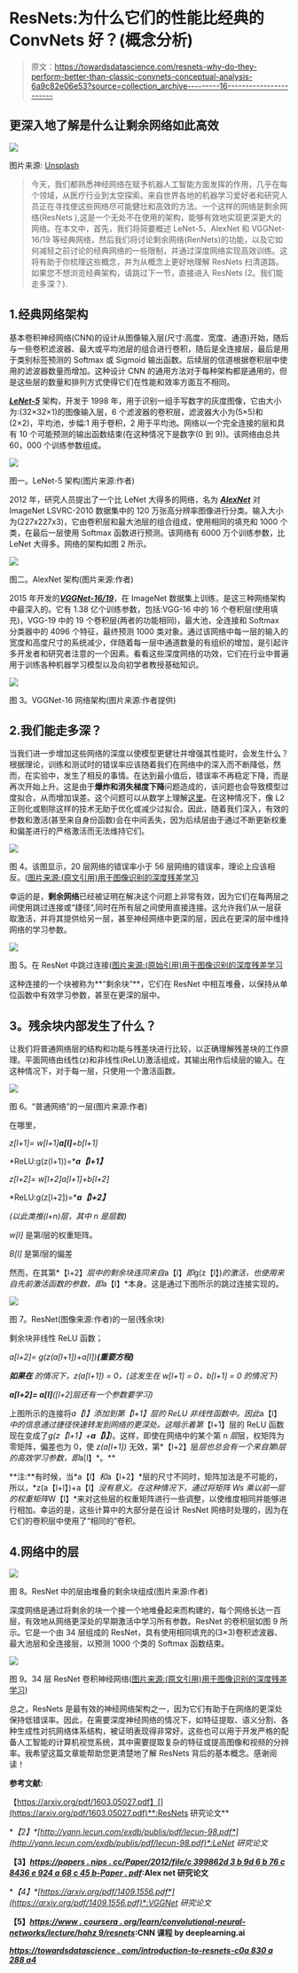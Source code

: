 # ResNets:为什么它们的性能比经典的 ConvNets 好？(概念分析)

> 原文：<https://towardsdatascience.com/resnets-why-do-they-perform-better-than-classic-convnets-conceptual-analysis-6a9c82e06e53?source=collection_archive---------16----------------------->

## 更深入地了解是什么让剩余网络如此高效

![](img/6cdbf720a2276bf3e9be856973d8a799.png)

图片来源: [Unsplash](https://unsplash.com/s/photos/tech)

> 今天，我们都熟悉神经网络在赋予机器人工智能方面发挥的作用，几乎在每个领域，从医疗行业到太空探索。来自世界各地的机器学习爱好者和研究人员正在寻找使这些网络尽可能健壮和高效的方法。一个这样的网络是剩余网络(ResNets ),这是一个无处不在使用的架构，能够有效地实现更深更大的网络。在本文中，首先，我们将简要概述 LeNet-5、AlexNet 和 VGGNet-16/19 等经典网络，然后我们将讨论剩余网络(RenNets)的功能，以及它如何减轻之前讨论的经典网络的一些限制，并通过深度网络实现高效训练。这将有助于你梳理这些概念，并为从概念上更好地理解 ResNets 扫清道路。如果您不想浏览经典架构，请跳过下一节，直接进入 ResNets (2。我们能走多深？).

## 1.经典网络架构

基本卷积神经网络(CNN)的设计从图像输入层(尺寸:高度、宽度、通道)开始，随后与一些卷积滤波器、最大或平均池层的组合进行卷积，随后是全连接层，最后是用于类别标签预测的 Softmax 或 Sigmoid 输出函数。后续层的信道根据卷积层中使用的滤波器数量而增加。这种设计 CNN 的通用方法对于每种架构都是通用的，但是这些层的数量和排列方式使得它们在性能和效率方面互不相同。

[***LeNet-5***](http://yann.lecun.com/exdb/publis/pdf/lecun-98.pdf) 架构，开发于 1998 年，用于识别一组手写数字的灰度图像，它由大小为:(32×32×1)的图像输入层，6 个滤波器的卷积层，滤波器大小为(5×5)和(2×2)，平均池，步幅:1 用于卷积，2 用于平均池。网络以一个完全连接的层和具有 10 个可能预测的输出函数结束(在这种情况下是数字(0 到 9))。该网络由总共 60，000 个训练参数组成。

![](img/2c8b8768822ab4f498eafa67da3b5e21.png)

图一。LeNet-5 架构(图片来源:作者)

2012 年，研究人员提出了一个比 LeNet 大得多的网络，名为 [***AlexNet***](https://papers.nips.cc/paper/2012/file/c399862d3b9d6b76c8436e924a68c45b-Paper.pdf) 对 ImageNet LSVRC-2010 数据集中的 120 万张高分辨率图像进行分类。输入大小为(227x227x3)，它由卷积层和最大池层的组合组成，使用相同的填充和 1000 个类，在最后一层使用 Softmax 函数进行预测。该网络有 6000 万个训练参数，比 LeNet 大得多。网络的架构如图 2 所示。

![](img/0286a5c588b96630130b7748d032cd47.png)

图二。AlexNet 架构(图片来源:作者)

2015 年开发的[***VGGNet-16/19***](https://arxiv.org/pdf/1409.1556.pdf)，在 ImageNet 数据集上训练，是这三种网络架构中最深入的。它有 1.38 亿个训练参数，包括:VGG-16 中的 16 个卷积层(使用填充)，VGG-19 中的 19 个卷积层(两者的功能相同)，最大池，全连接和 Softmax 分类器中的 4096 个特征，最终预测 1000 类对象。通过该网络中每一层的输入的宽度和高度尺寸的系统减少，伴随着每一层中通道数量的有组织的增加，是引起许多开发者和研究者注意的一个因素。看看这些深度网络的功效，它们在行业中普遍用于训练各种机器学习模型以及向初学者教授基础知识。

![](img/4bf000974aabb50c0bb22cb943ccc2b6.png)

图 3。VGGNet-16 网络架构(图片来源:作者提供)

## 2.我们能走多深？

当我们进一步增加这些网络的深度以使模型更健壮并增强其性能时，会发生什么？根据理论，训练和测试时的错误率应该随着我们在网络中的深入而不断降低，然而，在实验中，发生了相反的事情。在达到最小值后，错误率不再稳定下降，而是再次开始上升。这是由于**爆炸和消失梯度下降**问题造成的，该问题也会导致模型过度拟合，从而增加误差。这个问题可以从数学上理解[这里](https://www.youtube.com/watch?v=qhXZsFVxGKo)。在这种情况下，像 L2 正则化或剔除这样的技术无助于优化或减少过拟合。因此，随着我们深入，有效的参数和激活(甚至来自身份函数)会在中间丢失，因为后续层由于通过不断更新权重和偏差进行的严格激活而无法维持它们。

![](img/3830aba522b550d653a7b830562ee7d9.png)

图 4。该图显示，20 层网络的错误率小于 56 层网络的错误率，理论上应该相反。([图片来源:(原文引用)用于图像识别的深度残差学习](https://arxiv.org/pdf/1512.03385.pdf)

幸运的是，**剩余网络**已经被证明在解决这个问题上非常有效，因为它们在每两层之间使用跳过连接或“捷径”,同时在所有层之间使用直接连接。这允许我们从一层获取激活，并将其提供给另一层，甚至神经网络中更深的层，因此在更深的层中维持网络的学习参数。

![](img/a0c225574c2d69eb8696f60d0a9829f2.png)

图 5。在 ResNet 中跳过连接([图片来源:(原始引用)用于图像识别的深度残差学习](https://arxiv.org/pdf/1512.03385.pdf)

这种连接的一个块被称为**“剩余块”**，它们在 ResNet 中相互堆叠，以保持从单位函数中有效学习参数，甚至在更深的层中。

## **3。残余块内部发生了什么？**

让我们将普通网络层的结构和功能与残差块进行比较，以正确理解残差块的工作原理。平面网络由线性(z)和非线性(ReLU)激活组成，其输出用作后续层的输入。在这种情况下，对于每一层，只使用一个激活函数。

![](img/a5b117a5b34425bcb2b376ff53fe0c6b.png)

图 6。“普通网络”的一层(图片来源:作者)

在哪里，

*z[l+1]= w[l+1]****a[l]****+b[l+1]*

*ReLU:g(z(l+1))=****a【l+1】***

*z[l+2]= w[l+2]a[l+1]+b[l+2]*

*ReLU:g(z[l+2])=****a【l+2】***

*(以此类推(l+n)层，其中 n 是层数)*

*w[l]* 是第*l*层的权重矩阵。

*B[l]* 是第*l*层的偏差

然而，在其第*【l+2】*层中的剩余块连同来自*a【l】*即*g(z【l】)*的激活，也使用来自先前激活函数的参数，即*a【l】*本身。这是通过下图所示的跳过连接实现的。

![](img/4a80ecbf88ab42f9338d399e5b8c5238.png)

图 7。ResNet(图像来源:作者)的一层(残余块)

剩余块非线性 ReLU 函数；

*a[l+2]= g(z(a[l+1])+a[l])****(重要方程)***

***如果在*** *的情况下，z(a[l+1]) = 0，(这发生在 w[l+1] = 0，b[l+1] = 0 的情况下)*

***a[l+2]= a[l]****([l+2]层还有一个参数要学习)*

上图所示的连接将*a【l】*添加到第*【l+1】层的 ReLU 非线性函数中。因此*a【l】*中的信息通过捷径快速转发到网络的更深处。这暗示着第*【l+1】层的 ReLU 函数现在变成了*g(z【l+1】+****a【l】****)*。这样，即使在网络中的某个第 n *层*层，权矩阵为零矩阵，偏差也为 0，使 *z(a[l+1])* 无效，第*【l+2】层*层也总会有一个来自第*l*层的高效学习参数，即*a[l】*。**

**注:**有时候，当*a【l】*和*a【l+2】*层的尺寸不同时，矩阵加法是不可能的，所以，*z(a【l+l】)+a【l】*没有意义。在这种情况下，通过将矩阵 *Ws* 乘以前一层的权重矩阵*W【l】*来对这些层的权重矩阵进行一些调整，以使维度相同并能够进行相加。幸运的是，这些计算中的大部分是在设计 ResNet 网络时处理的，因为在它们的卷积层中使用了“相同的”卷积。

## 4.网络中的层

![](img/21f06120a9994da89003085d8ce6efc9.png)

图 8。ResNet 中的层由堆叠的剩余块组成(图片来源:作者)

深度网络是通过将剩余的块一个接一个地堆叠起来而构建的，每个网络长达一百层，有效地从网络更深处的早期激活中学习所有参数。ResNet 的卷积层如图 9 所示。它是一个由 34 层组成的 ResNet，具有使用相同填充的(3×3)卷积滤波器、最大池层和全连接层，以预测 1000 个类的 Softmax 函数结束。

![](img/bfcc588785f5426c72c08ec37f256b06.png)

图 9。34 层 ResNet 卷积神经网络([图片来源:(原文引用)用于图像识别的深度残差学习](https://arxiv.org/pdf/1512.03385.pdf))

总之，ResNets 是最有效的神经网络架构之一，因为它们有助于在网络的更深处保持低错误率。因此，在需要深度神经网络的情况下，如特征提取、语义分割、各种生成性对抗网络体系结构，被证明表现得非常好。这些也可以用于开发严格的配备人工智能的计算机视觉系统，其中需要提取复杂的特征或提高图像和视频的分辨率。我希望这篇文章能帮助您更清楚地了解 ResNets 背后的基本概念。感谢阅读！

**参考文献:**

【https://arxiv.org/pdf/1603.05027.pdf】[](https://arxiv.org/pdf/1603.05027.pdf)**:ResNets 研究论文**

**【2】*[*http://yann.lecun.com/exdb/publis/pdf/lecun-98.pdf*](http://yann.lecun.com/exdb/publis/pdf/lecun-98.pdf)*:LeNet 研究论文**

**【3】*[*https://papers . nips . cc/Paper/2012/file/c 399862d 3 b 9d 6 b 76 c 8436 e 924 a 68 c 45 b-Paper . pdf*](https://papers.nips.cc/paper/2012/file/c399862d3b9d6b76c8436e924a68c45b-Paper.pdf)*:Alex net 研究论文**

**【4】*[*https://arxiv.org/pdf/1409.1556.pdf*](https://arxiv.org/pdf/1409.1556.pdf)*:VGGNet 研究论文**

**【5】*[*https://www . coursera . org/learn/convolutional-neural-networks/lecture/hahz 9/resnets*](https://www.coursera.org/learn/convolutional-neural-networks/lecture/HAhz9/resnets)*:CNN 课程 by deeplearning.ai**

**[*https://towardsdatascience . com/introduction-to-resnets-c0a 830 a 288 a4*](/introduction-to-resnets-c0a830a288a4)**